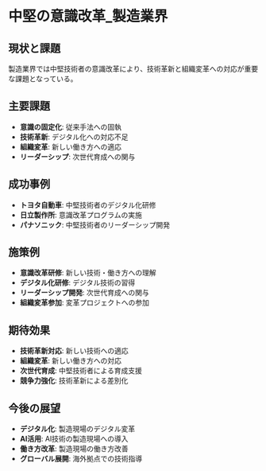 # 中堅の意識改革_製造業界

## 現状と課題
製造業界では中堅技術者の意識改革により、技術革新と組織変革への対応が重要な課題となっている。

## 主要課題
- **意識の固定化**: 従来手法への固執
- **技術革新**: デジタル化への対応不足
- **組織変革**: 新しい働き方への適応
- **リーダーシップ**: 次世代育成への関与

## 成功事例
- **トヨタ自動車**: 中堅技術者のデジタル化研修
- **日立製作所**: 意識改革プログラムの実施
- **パナソニック**: 中堅技術者のリーダーシップ開発

## 施策例
- **意識改革研修**: 新しい技術・働き方への理解
- **デジタル化研修**: デジタル技術の習得
- **リーダーシップ開発**: 次世代育成への関与
- **組織変革参加**: 変革プロジェクトへの参加

## 期待効果
- **技術革新対応**: 新しい技術への適応
- **組織変革**: 新しい働き方への対応
- **次世代育成**: 中堅技術者による育成支援
- **競争力強化**: 技術革新による差別化

## 今後の展望
- **デジタル化**: 製造現場のデジタル変革
- **AI活用**: AI技術の製造現場への導入
- **働き方改革**: 製造現場の働き方改善
- **グローバル展開**: 海外拠点での技術指導 